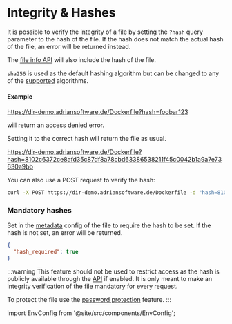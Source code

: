 # Integrity & Hashes

It is possible to verify the integrity of a file by setting the `?hash` query parameter to the hash of the file. If the hash does not match the actual hash of the file, an error will be returned instead.

The [file info API](http.mdx) will also include the hash of the file.

`sha256` is used as the default hashing algorithm but can be changed to any of the [supported](https://www.php.net/manual/en/function.hash-algos.php) algorithms.

#### Example

https://dir-demo.adriansoftware.de/Dockerfile?hash=foobar123

will return an access denied error.

Setting it to the correct hash will return the file as usual.

https://dir-demo.adriansoftware.de/Dockerfile?hash=8102c6372ce8afd35c87df8a78cbd63386538211f45c0042b1a9a7e73630a9bb

You can also use a POST request to verify the hash:

```bash
curl -X POST https://dir-demo.adriansoftware.de/Dockerfile -d "hash=8102c6372ce8afd35c87df8a78cbd63386538211f45c0042b1a9a7e73630a9bb"
```

### Mandatory hashes

Set in the [metadata](metadata.md) config of the file to require the hash to be set. If the hash is not set, an error will be returned.

```json title="<file>.dbmeta.json"
{
  "hash_required": true
}
```

:::warning
This feature should not be used to restrict access as the hash is publicly available through the [API](http.mdx) if enabled. It is only meant to make an integrity verification of the file mandatory for every request.

To protect the file use the [password protection](password.mdx) feature.
:::

import EnvConfig from '@site/src/components/EnvConfig';

<!-- <EnvConfig name="HASH" init="true" values="true,false"/> -->
<EnvConfig name="HASH|HASH_ALGO" init="true|sha256" values="true,false|md2,md4,md5,sha1,sha224,sha256,sha384,sha512/224,sha512/256,sha512,sha3-224,sha3-256,sha3-384,sha3-512,ripemd128,ripemd160,ripemd256,ripemd320,whirlpool,snefru,snefru256,gost,gost-crypto,adler32,crc32,crc32b,crc32c,fnv132,fnv1a32,fnv164,fnv1a64,joaat,murmur3a,murmur3c,murmur3f,xxh32,xxh64,xxh3,xxh128" versions="3.0|3.1" />

